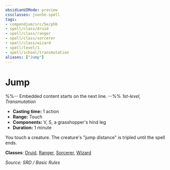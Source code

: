 ```yaml
---
obsidianUIMode: preview
cssclasses: json5e-spell
tags:
- compendium/src/5e/phb
- spell/class/druid
- spell/class/ranger
- spell/class/sorcerer
- spell/class/wizard
- spell/level/1
- spell/school/transmutation
aliases: ["Jump"]
---
```

# Jump
%%-- Embedded content starts on the next line. --%%
*1st-level, Transmutation*  

- **Casting time:** 1 action
- **Range:** Touch
- **Components:** V, S, a grasshopper's hind leg
- **Duration:** 1 minute

You touch a creature. The creature's "jump distance" is tripled until the spell ends.

**Classes**: [Druid](compendium/classes/druid.md), [Ranger](compendium/classes/ranger.md), [Sorcerer](compendium/classes/sorcerer.md), [Wizard](compendium/classes/wizard.md)

*Source: SRD / Basic Rules*